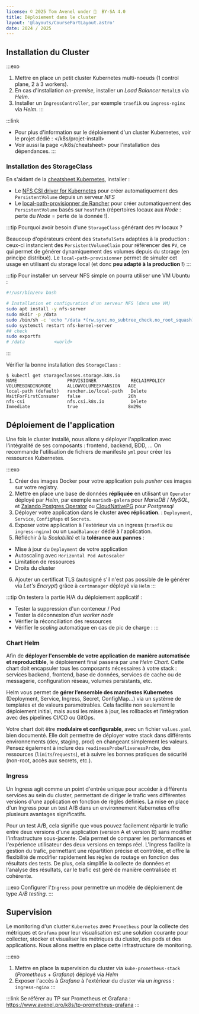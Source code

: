 ```yaml
---
license: © 2025 Tom Avenel under 󰵫  BY-SA 4.0
title: Déploiement dans le cluster
layout: '@layouts/CoursePartLayout.astro'
date: 2024 / 2025
---
```


## Installation du Cluster

:::exo
1. Mettre en place un petit cluster Kubernetes multi-noeuds (1 control plane, 2 à 3 workers).
2. En cas d'installation _on-premise_, installer un _Load Balancer_ `MetalLB` via _Helm_.
3. Installer un `IngressController`, par exemple `traefik` ou `ingress-nginx` via _Helm_.
:::

:::link
- Pour plus d'information sur le déploiement d'un cluster Kubernetes, voir le projet dédié : </k8s/projet-install>
- Voir aussi la page </k8s/cheatsheet> pour l'installation des dépendances.
:::

### Installation des StorageClass

En s'aidant de la [cheatsheet Kubernetes](/k8s/cheatsheet), installer :

- Le [NFS CSI driver for Kubernetes](https://github.com/kubernetes-csi/csi-driver-nfs) pour créer automatiquement des `PersistentVolume` depuis un serveur _NFS_
- Le [local-path-provisionner de Rancher](https://github.com/rancher/local-path-provisioner) pour créer automatiquement des `PersistentVolume` basés sur `hostPath` (répertoires locaux aux _Node_ : perte du _Node_ = perte de la donnée !).

:::tip
Pourquoi avoir besoin d'une `StorageClass` générant des `PV` locaux ?

Beaucoup d'opérateurs créent des `StatefulSets` adaptées à la production : ceux-ci instancient des `PersistentVolumeClaim` pour référencer des `PV`, ce qui permet de générer dynamiquement des volumes depuis du storage (en principe distribué). Le `local-path-provisionner` permet de simuler cet usage en utilisant du storage local (et donc **peu adapté à la production !**)
:::

:::tip
Pour installer un serveur NFS simple on pourra utiliser une VM Ubuntu :

```sh
#!/usr/bin/env bash

# Installation et configuration d'un serveur NFS (dans une VM)
sudo apt install -y nfs-server
sudo mkdir -p /data
sudo /bin/sh -c 'echo "/data *(rw,sync,no_subtree_check,no_root_squash)" >> /etc/exports'
sudo systemctl restart nfs-kernel-server
## check
sudo exportfs
# /data           <world>
```
:::

Vérifier la bonne installation des `StorageClass` :

```console
$ kubectl get storageclasses.storage.k8s.io
NAME                   PROVISIONER             RECLAIMPOLICY   VOLUMEBINDINGMODE      ALLOWVOLUMEEXPANSION   AGE
local-path (default)   rancher.io/local-path   Delete          WaitForFirstConsumer   false                  26h
nfs-csi                nfs.csi.k8s.io          Delete          Immediate              true                   8m29s
```

## Déploiement de l'application

Une fois le cluster installé, nous allons y déployer l'application avec l'intégralité de ses composants : frontend, backend, BDD, …
On recommande l'utilisation de fichiers de manifeste `yml` pour créer les ressources Kubernetes.

:::exo
1. Créer des images Docker pour votre application puis _pusher_ ces images sur votre registry.
2. Mettre en place une base de données **répliquée** en utilisant un `Operator` déployé par _Helm_, par exemple `mariadb-galera` pour _MariaDB_ / _MySQL_, et [Zalando Postgres Operator](https://github.com/zalando/postgres-operator) ou [CloudNativePG](https://cloudnative-pg.io/) pour _Postgresql_
3. Déployer votre application dans le cluster **avec réplication**. : `Deployment`, `Service`, `ConfigMaps` et `Secrets`.
4. Exposer votre application à l'extérieur via un ingress (`traefik` ou `ingress-nginx`) ou un `LoadBalancer` dédié à l'application.
5. Réfléchir à la *Scalabilité* et la **tolérance aux pannes** :
  - Mise à jour du `Deployment` de votre application
  - Autoscaling avec `Horizontal Pod Autoscaler`
  - Limitation de ressources
  - Droits du cluster
6. Ajouter un certificat TLS (autosigné s'il n'est pas possible de le générer via _Let's Encrypt_) grâce à `certmanager` déployé via `Helm`
:::

:::tip
On testera la partie H/A du déploiement applicatif :

- Tester la suppression d'un conteneur / Pod
- Tester la déconnexion d'un _worker node_
- Vérifier la réconciliation des ressources
- Vérifier le _scaling_ automatique en cas de pic de charge : 
:::

### Chart Helm

Afin de **déployer l'ensemble de votre application de manière automatisée et reproductible**, le déploiement final passera par une _Helm Chart_. Cette chart doit encapsuler tous les composants nécessaires à votre stack : services backend, frontend, base de données, services de cache ou de messagerie, configuration réseau, volumes persistants, etc.

Helm vous permet de **gérer l’ensemble des manifestes Kubernetes** (Deployment, Service, Ingress, Secret, ConfigMap…) via un système de templates et de valeurs paramétrables. Cela facilite non seulement le déploiement initial, mais aussi les mises à jour, les rollbacks et l’intégration avec des pipelines CI/CD ou GitOps.

Votre chart doit être **modulaire et configurable**, avec un fichier `values.yaml` bien documenté. Elle doit permettre de déployer votre stack dans différents environnements (dev, staging, prod) en changeant simplement les valeurs. Pensez également à inclure des `readinessProbe`/`livenessProbe`, des ressources (`limits`/`requests`), et à suivre les bonnes pratiques de sécurité (non-root, accès aux secrets, etc.).

### Ingress

Un Ingress agit comme un point d'entrée unique pour accéder à différents services au sein du cluster, permettant de diriger le trafic vers différentes versions d'une application en fonction de règles définies. La mise en place d'un Ingress pour un test A/B dans un environnement Kubernetes offre plusieurs avantages significatifs.

Pour un test A/B, cela signifie que vous pouvez facilement répartir le trafic entre deux versions d'une application (version A et version B) sans modifier l'infrastructure sous-jacente. Cela permet de comparer les performances et l'expérience utilisateur des deux versions en temps réel. L'Ingress facilite la gestion du trafic, permettant une répartition précise et contrôlée, et offre la flexibilité de modifier rapidement les règles de routage en fonction des résultats des tests. De plus, cela simplifie la collecte de données et l'analyse des résultats, car le trafic est géré de manière centralisée et cohérente.

:::exo
Configurer l'`Ingress` pour permettre un modèle de déploiement de type _A/B testing_.
:::

## Supervision

Le monitoring d'un cluster `Kubernetes` avec `Prometheus` pour la collecte des métriques et `Grafana` pour leur visualisation est une solution courante pour collecter, stocker et visualiser les métriques du cluster, des pods et des applications. Nous allons mettre en place cette infrastructure de monitoring.

:::exo
1. Mettre en place la supervision du cluster via `kube-prometheus-stack` (_Prometheus_ + _Grafana_) déployé via _Helm_ 
2. Exposer l'accès à _Grafana_ à l'extérieur du cluster via un _ingress_ : `ingress-nginx`
:::

:::link
Se référer au TP sur Prometheus et Grafana : <https://www.avenel.pro/k8s/tp-prometheus-grafana>
:::

